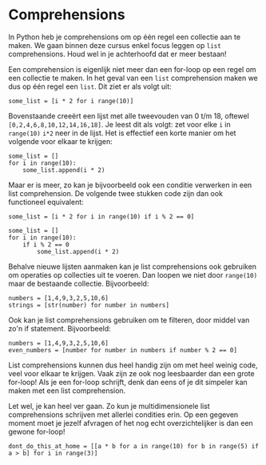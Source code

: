 # Comprehensions

In Python heb je comprehensions om op één regel een collectie aan te maken. We gaan binnen deze cursus enkel focus leggen op `list` comprehensions. Houd wel in je achterhoofd dat er meer bestaan!

Een comprehension is eigenlijk niet meer dan een for-loop op een regel om een collectie te maken. In het geval van een `list` comprehension maken we dus op één regel een `list`. Dit ziet er als volgt uit:

    some_list = [i * 2 for i range(10)]

Bovenstaande creeërt een lijst met alle tweevouden van 0 t/m 18, oftewel `[0,2,4,6,8,10,12,14,16,18]`. Je leest dit als volgt: zet voor elke `i` in `range(10)` `i*2` neer in de lijst. Het is effectief een korte manier om het volgende voor elkaar te krijgen:

    some_list = []
    for i in range(10):
        some_list.append(i * 2)

Maar er is meer, zo kan je bijvoorbeeld ook een conditie verwerken in een list comprehension. De volgende twee stukken code zijn dan ook functioneel equivalent:

    some_list = [i * 2 for i in range(10) if i % 2 == 0]

    some_list = []
    for i in range(10):
        if i % 2 == 0
            some_list.append(i * 2)

Behalve nieuwe lijsten aanmaken kan je list comprehensions ook gebruiken om operaties op collecties uit te voeren. Dan loopen we niet door `range(10)` maar de bestaande collectie. Bijvoorbeeld:

    numbers = [1,4,9,3,2,5,10,6]
    strings = [str(number) for number in numbers]

Ook kan je list comprehensions gebruiken om te filteren, door middel van zo'n if statement. Bijvoorbeeld:

    numbers = [1,4,9,3,2,5,10,6]
    even_numbers = [number for number in numbers if number % 2 == 0]

List comprehensions kunnen dus heel handig zijn om met heel weinig code, veel voor elkaar te krijgen. Vaak zijn ze ook nog leesbaarder dan een grote for-loop! Als je een for-loop schrijft, denk dan eens of je dit simpeler kan maken met een list comprehension.

Let wel, je kan heel ver gaan. Zo kun je multidimensionele list comprehensions schrijven met allerlei condities erin. Op een gegeven moment moet je jezelf afvragen of het nog echt overzichtelijker is dan een gewone for-loop!

    dont_do_this_at_home = [[a * b for a in range(10) for b in range(5) if a > b] for i in range(3)]
